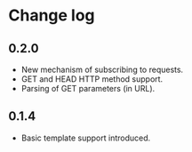 # Change log

## 0.2.0

* New mechanism of subscribing to requests.
* GET and HEAD HTTP method support.
* Parsing of GET parameters (in URL).

## 0.1.4

* Basic template support introduced.
